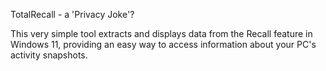 TotalRecall - a 'Privacy Joke'?


This very simple tool extracts and displays data from the Recall feature in Windows 11, providing an easy way to access information about your PC's activity snapshots.
